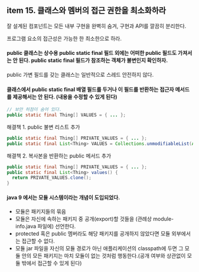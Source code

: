 
## item 15. 클래스와 멤버의 접근 권한을 최소화하라

잘 설계된 컴포넌트는 모든 내부 구현을 완벽히 숨겨, 구현과 API를 깔끔히 분리한다.

프로그램 요소의 접근성은 가능한 한 최소한으로 하라.

#### public 클래스는 상수용 public static final 필드 외에는 어떠한 public 필드도 가져서는 안 된다. public static final 필드가 참조하는 객체가 불변인지 확인하자.

public 가변 필드를 갖는 클래스는 일반적으로 스레드 안전하지 않다.

#### 클래스에서 public static final 배열 필드를 두거나 이 필드를 반환하는 접근자 메서드를 제공해서는 안 된다. (내용을 수정할 수 있게 된다)

```java
// 보안 허점이 숨어 있다.
public static final Thing[] VALUES = { ... };
```

해결책 1. public 불변 리스트 추가
```java
public static final Thing[] PRIVATE_VALUES = { ... };
public static final List<Thing> VALUES = Collections.unmodifiableList(Arrays.asList(PRIVATE_VALUES));
```

해결책 2. 복사본을 반환하는 public 메서드 추가
``` java
public static final Thing[] PRIVATE_VALUES = { ... };
public static final List<Thing> values() {
  return PRIVATE_VALUES.clone();
}
```

#### java 9 에서는 모듈 시스템이라는 개념이 도입되었다.
- 모듈은 패키지들의 묶음
- 모듈은 자신에 속하는 패키지 중 공개(export)할 것들을 (관례상 module-info.java 파일에) 선언한다.
- protected 혹은 public 멤버라도 해당 패키지를 공개하지 않았다면 모듈 외부에서는 접근할 수 없다.
- 모듈 jar 파일을 자신의 모듈 경로가 아닌 애플리케이션의 classpath에 두면 그 모듈 안의 모든 패키지는 마치 모듈이 없는 것처럼 행동한다.(공개 여부와 상관없이 모듈 밖에서 접근할 수 있게 된다)